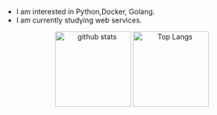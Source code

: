 
-  I am interested in Python,Docker, Golang.
-  I am currently studying web services.

<p align="center"> 
  <img alt="github stats" height="150px" src="https://github-readme-stats.vercel.app/api?username=maro114510&theme=onedark&show_icons=ture&count_private=true" />
  <img alt="Top Langs" height="150px" src="https://github-readme-stats.vercel.app/api/top-langs/?username=maro114510&layout=compact&show_icons=true&theme=onedark&count_private=true" />
<!--   <img alt="Top tips" height="150px" src="https://github-profile-summary-cards.vercel.app/api/cards/profile-details?username=maro114510&theme=dracula" /> -->
</p>

<!---
maro114510/maro114510 is a ✨ special ✨ repository because its `README.md` (this file) appears on your GitHub profile.
You can click the Preview link to take a look at your changes.
--->
